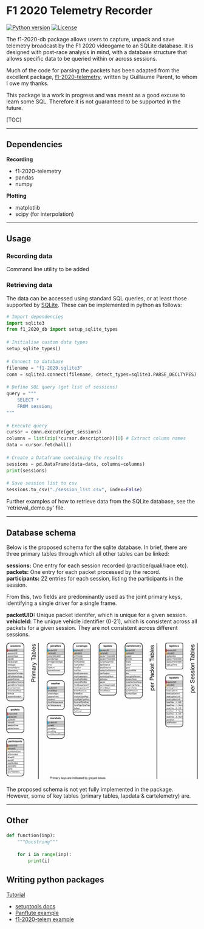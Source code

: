 # F1 2020 Telemetry Recorder

[![Python version](https://img.shields.io/badge/python-3.8-green?style=flat-square)]()
[![License](https://img.shields.io/badge/license-MIT-blue?style=flat-square)]()

The f1-2020-db package allows users to capture, unpack and save telemetry broadcast by the F1 2020 videogame to an SQLite database. It is designed with post-race analysis in mind, with a database structure that allows specific data to be queried within or across sessions.



Much of the code for parsing the packets has been adapted from the excellent package, [f1-2020-telemetry](https://f1-2020-telemetry.readthedocs.io/en/latest/), written by Guillaume Parent, to whom I owe my thanks.



This package is a work in progress and was meant as a good excuse to learn some SQL. Therefore it is not guaranteed to be supported in the future.



[TOC]


---

## Dependencies

**Recording**
- f1-2020-telemetry
- pandas
- numpy

**Plotting**
- matplotlib
- scipy (for interpolation)


---

## Usage



### Recording data

Command line utility to be added

### Retrieving data

The data can be accessed using standard SQL queries, or at least those supported by [SQLite](https://sqlite.org/lang.html). These can be implemented in python as follows:

```python
# Import dependencies
import sqlite3
from f1_2020_db import setup_sqlite_types

# Initialise custom data types
setup_sqlite_types()

# Connect to database
filename = "f1-2020.sqlite3"
conn = sqlite3.connect(filename, detect_types=sqlite3.PARSE_DECLTYPES)

# Define SQL query (get list of sessions)
query = """
    SELECT *
    FROM session;
"""

# Execute query
cursor = conn.execute(get_sessions)
columns = list(zip(*cursor.description))[0] # Extract column names
data = cursor.fetchall()

# Create a Dataframe containing the results
sessions = pd.DataFrame(data=data, columns=columns)
print(sessions)

# Save session list to csv
sessions.to_csv("./session_list.csv", index=False)
```

Further examples of how to retrieve data from the SQLite database, see the 'retrieval_demo.py' file.

---

## Database schema

Below is the proposed schema for the sqlite database. In brief, there are three primary tables through which all other tables can be linked:

**sessions:** One entry for each session recorded (practice/quali/race etc). \
**packets:** One entry for each packet processed by the record. \
**participants:** 22 entries for each session, listing the participants in the session.

From this, two fields are predominantly used as the joint primary keys, identifying a single driver for a single frame.

**packetUID:** Unique packet identifer, which is unique for a given session. \
**vehicleId:** The unique vehicle identifier (0-21), which is consistent across all packets for a given session. They are not consistent across different sessions.


![](./img/F1-db-schema.svg)


The proposed schema is not yet fully implemented in the package. However, some of key tables (primary tables, lapdata & cartelemetry) are.

---

## Other

```python
def function(inp):
    """Docstring"""
    
    for i in range(inp):
        print(i)
```

## Writing python packages

[Tutorial](https://code.tutsplus.com/tutorials/how-to-write-package-and-distribute-a-library-in-python--cms-28693)

- [setuptools docs](https://setuptools.readthedocs.io/en/latest/userguide/quickstart.html)
- [Panflute example](https://github.com/sergiocorreia/panflute/blob/master/setup.py)
- [f1-2020-telem example](https://gitlab.com/gparent/f1-2020-telemetry/-/blob/master/setup.py)